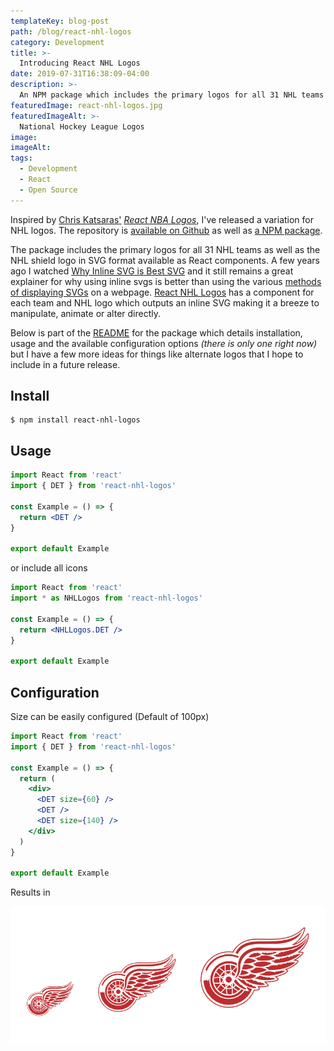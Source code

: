 ```yaml
---
templateKey: blog-post
path: /blog/react-nhl-logos
category: Development
title: >-
  Introducing React NHL Logos
date: 2019-07-31T16:38:09-04:00
description: >-
  An NPM package which includes the primary logos for all 31 NHL teams as well as the NHL shield logo in SVG format available as React components. React NHL Logos has a component for each team and NHL logo which outputs an inline SVG making it a breeze to manipulate, animate or alter directly.
featuredImage: react-nhl-logos.jpg
featuredImageAlt: >-
  National Hockey League Logos
image:
imageAlt:
tags:
  - Development
  - React
  - Open Source
---
```


Inspired by [Chris Katsaras'](https://github.com/ChrisKatsaras) [_React NBA Logos_](https://github.com/ChrisKatsaras/react-nba-logos), I've released a variation for NHL logos. The repository is [available on Github](https://github.com/bradmcgonigle/react-nhl-logos) as well as [a NPM package](https://www.npmjs.com/package/react-nhl-logos).

The package includes the primary logos for all 31 NHL teams as well as the NHL shield logo in SVG format available as React components. A few years ago I watched [Why Inline SVG is Best SVG](https://www.youtube.com/watch?v=af4ZQJ14yu8) and it still remains a great explainer for why using inline svgs is better than using the various [methods of displaying SVGs](https://css-tricks.com/using-svg) on a webpage. [React NHL Logos](https://github.com/bradmcgonigle/react-nhl-logos) has a component for each team and NHL logo which outputs an inline SVG making it a breeze to manipulate, animate or alter directly.

Below is part of the [README](https://github.com/BradMcGonigle/react-nhl-logos/blob/master/README.md) for the package which details installation, usage and the available configuration options _(there is only one right now)_ but I have a few more ideas for things like alternate logos that I hope to include in a future release.

## Install

```shell
$ npm install react-nhl-logos
```

## Usage

```jsx
import React from 'react'
import { DET } from 'react-nhl-logos'

const Example = () => {
  return <DET />
}

export default Example
```

or include all icons

```jsx
import React from 'react'
import * as NHLLogos from 'react-nhl-logos'

const Example = () => {
  return <NHLLogos.DET />
}

export default Example
```

## Configuration

Size can be easily configured (Default of 100px)

```jsx
import React from 'react'
import { DET } from 'react-nhl-logos'

const Example = () => {
  return (
    <div>
      <DET size={60} />
      <DET />
      <DET size={140} />
    </div>
  )
}

export default Example
```

Results in

![Detriot Red Wings logo sizes](red-wings-sizes.png)
